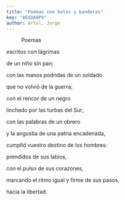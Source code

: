 ```yaml
---
title: "Poemas con botas y banderas"
key: "8EXDA9P9"
author: Artel, Jorge
---
```

<div data-schema-version="8"><p style="padding-left: 40px" data-indent="1">Poemas</p> <p>escritos con lágrimas</p> <p>de un niño sin pan;</p> <p>con las manos podridas de un soldado</p> <p>que no volvió de la guerra;</p> <p>con el rencor de un negro</p> <p>linchado por las turbas del Sur;</p> <p>con las palabras de un obrero</p> <p>y la angustia de una patria encadenada,</p> <p>cumplid vuestro destino de los hombres:</p> <p>prendidos de sus labios,</p> <p>con el pulso de sus corazones,</p> <p>marcando el ritmo igual y firme de sus pasos,</p> <p>hacia la libertad.</p> </div>